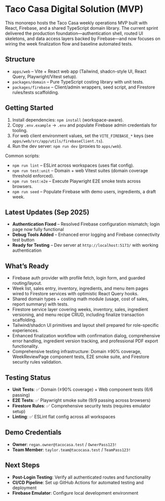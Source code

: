 # Taco Casa Digital Solution (MVP)

This monorepo hosts the Taco Casa weekly operations MVP built with React, Firebase, and a shared TypeScript domain library. The current sprint delivered the production foundation—authentication shell, routed UI skeletons, and data access layers backed by Firebase—and now focuses on wiring the week finalization flow and baseline automated tests.

## Structure

- `apps/web` – Vite + React web app (Tailwind, shadcn-style UI, React Query, Playwright/Vitest setup).
- `packages/domain` – Pure TypeScript costing library with unit tests.
- `packages/firebase` – Client/admin wrappers, seed script, and Firestore rules/tests scaffolding.

## Getting Started

1. Install dependencies: `npm install` (workspace-aware).
2. Copy `.env.example` → `.env` and populate Firebase admin credentials for tooling.
3. For web client environment values, set the `VITE_FIREBASE_*` keys (see `apps/web/src/app/utils/firebaseClient.ts`).
4. Run the dev server: `npm run dev` (proxies to `apps/web`).

Common scripts:

- `npm run lint` – ESLint across workspaces (uses flat config).
- `npm run test:unit` – Domain + web Vitest suites (domain coverage threshold enforced).
- `npm run test:e2e` – Execute Playwright E2E smoke tests across browsers.
- `npm run seed` – Populate Firebase with demo users, ingredients, a draft week.

## Latest Updates (Sep 2025)

- **Authentication Fixed** – Resolved Firebase configuration mismatch; login page now fully functional
- **Debug Tools Added** – Enhanced error logging and Firebase connectivity test button
- **Ready for Testing** – Dev server at `http://localhost:5173/` with working authentication

## What’s Ready

- Firebase auth provider with profile fetch, login form, and guarded routing/layout.
- Week list, sales entry, inventory, ingredients, and menu item pages wired to Firestore services with optimistic React Query hooks.
- Shared domain types + costing math module (usage, cost of sales, report summary) with tests.
- Firestore service layer covering weeks, inventory, sales, ingredient versioning, and menu recipe CRUD, including finalize transaction scaffolding.
- Tailwind/shadcn UI primitives and layout shell prepared for role-specific experiences.
- Enhanced finalization workflow with confirmation dialog, comprehensive error handling, ingredient version tracking, and professional PDF export functionality.
- Comprehensive testing infrastructure: Domain ≥90% coverage, WeekReviewPage component tests, E2E smoke suite, and Firestore security rules validation.

## Testing Status

- **Unit Tests**: ✅ Domain (≥90% coverage) + Web component tests (6/6 passing)
- **E2E Tests**: ✅ Playwright smoke suite (9/9 passing across browsers)
- **Firestore Rules**: ✅ Comprehensive security tests (requires emulator setup)
- **Linting**: ✅ ESLint flat config across all workspaces

## Demo Credentials

- **Owner**: `regan.owner@tacocasa.test` / `OwnerPass123!`
- **Team Member**: `taylor.team@tacocasa.test` / `TeamPass123!`

## Next Steps

- **Post-Login Testing**: Verify all authenticated routes and functionality
- **CI/CD Pipeline**: Set up GitHub Actions for automated testing and deployment
- **Firebase Emulator**: Configure local development environment
